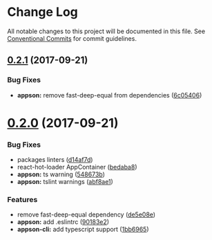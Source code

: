 # Change Log

All notable changes to this project will be documented in this file.
See [Conventional Commits](https://conventionalcommits.org) for commit guidelines.

<a name="0.2.1"></a>
## [0.2.1](https://github.com/one-market/appson/compare/v0.2.0...v0.2.1) (2017-09-21)


### Bug Fixes

* **appson:** remove fast-deep-equal from dependencies ([6c05406](https://github.com/one-market/appson/commit/6c05406))




<a name="0.2.0"></a>
# [0.2.0](https://github.com/one-market/appson/compare/v0.1.0...v0.2.0) (2017-09-21)


### Bug Fixes

* packages linters ([d14af7d](https://github.com/one-market/appson/commit/d14af7d))
* react-hot-loader AppContainer ([bedaba8](https://github.com/one-market/appson/commit/bedaba8))
* **appson:** ts warning ([548673b](https://github.com/one-market/appson/commit/548673b))
* **appson:** tslint warnings ([abf8ae1](https://github.com/one-market/appson/commit/abf8ae1))


### Features

* remove fast-deep-equal dependency ([de5e08e](https://github.com/one-market/appson/commit/de5e08e))
* **appson:** add .eslintrc ([90183e2](https://github.com/one-market/appson/commit/90183e2))
* **appson-cli:** add typescript support ([1bb6965](https://github.com/one-market/appson/commit/1bb6965))
